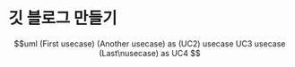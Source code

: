 # 깃 블로그 만들기
$$uml
(First usecase)
(Another usecase) as (UC2)
usecase UC3
usecase (Last\nusecase) as UC4
$$
